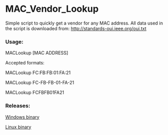 # MAC_Vendor_Lookup

Simple script to quickly get a vendor for any MAC address. All data used in the script is downloaded from: http://standards-oui.ieee.org/oui.txt



### Usage:

MACLookup [MAC ADDRESS]

Accepted formats:

MACLookup FC:FB:FB:01:FA:21
    
MACLookup FC-FB-FB-01-FA-21
    
MACLookup FCFBFB01FA21



### Releases:

[Windows binary](https://github.com/henriksb/MACVendorLookup/releases/download/1/MACLookup.exe)

[Linux binary](https://github.com/henriksb/MACVendorLookup/releases/download/First/MACLookup)






